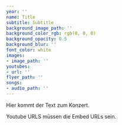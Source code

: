 ```yaml
---
year: ''
name: Title
subtitle: Subtitle
background_image_path: ''
background_color_rgb: rgb(0, 0, 0)
background_opacity: 0.5
background_blur: ''
font_color: white
images:
- image_path: ''
youtubes:
- url: ''
flyer_path: ''
songs:
- audio_path: ''
---
```


Hier kommt der Text zum Konzert.

Youtube URLS müssen die Embed URLs sein.
